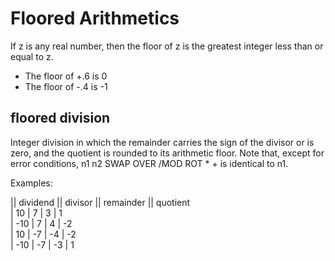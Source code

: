 # Floored Arithmetics  
  
  
If z is any real number, then the floor of z is the greatest integer less than or equal to z.  
  
- The floor of +.6 is 0  
- The floor of -.4 is -1  
  
## floored division  
  
Integer division in which the remainder carries the sign of the divisor or is zero, and the quotient is rounded to its arithmetic floor.  Note that, except for error conditions, n1 n2 SWAP OVER /MOD ROT * + is identical to n1.  
  
Examples:  
  
|| dividend || divisor || remainder || quotient  
|   10   |     7   |     3   |       1  
|   -10  |      7  |      4  |       -2  
|    10  |     -7  |     -4  |       -2  
|   -10  |     -7  |     -3  |        1  
  
